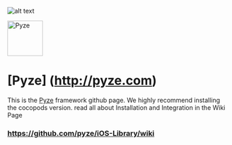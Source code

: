 ![alt text](http://pyze.com/images/colorlogomark-whitetext.svg "Pyze")

<img src= "http://pyze.com/images/colorlogomark-whitetext.svg" height="80" alt="Pyze"/>

# [Pyze] (http://pyze.com)

This is the [Pyze](http://pyze.com) framework github page.  We highly recommend installing the cocopods version.  read all about Installation and Integration in the Wiki Page
### https://github.com/pyze/iOS-Library/wiki
